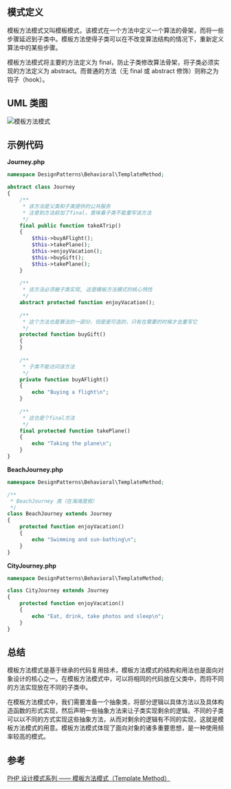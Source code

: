 ## 模式定义
模板方法模式又叫模板模式，该模式在一个方法中定义一个算法的骨架，而将一些步骤延迟到子类中。模板方法使得子类可以在不改变算法结构的情况下，重新定义算法中的某些步骤。

模板方法模式将主要的方法定义为 final，防止子类修改算法骨架，将子类必须实现的方法定义为 abstract。而普通的方法（无 final 或 abstract 修饰）则称之为钩子（hook）。


## UML 类图
![模板方法模式](http://cnd.qiniu.lin07ux.cn/markdown/1468065120702.png)


## 示例代码

**Journey.php**

```php
namespace DesignPatterns\Behavioral\TemplateMethod;

abstract class Journey
{
    /**
     * 该方法是父类和子类提供的公共服务
     * 注意到方法前加了final，意味着子类不能重写该方法
     */
    final public function takeATrip()
    {
        $this->buyAFlight();
        $this->takePlane();
        $this->enjoyVacation();
        $this->buyGift();
        $this->takePlane();
    }
    
    /**
     * 该方法必须被子类实现, 这是模板方法模式的核心特性
     */
    abstract protected function enjoyVacation();
    
    /**
     * 这个方法也是算法的一部分，但是是可选的，只有在需要的时候才去重写它
     */
    protected function buyGift()
    {
    }
    
    /**
     * 子类不能访问该方法
     */
    private function buyAFlight()
    {
        echo "Buying a flight\n";
    }
    
    /**
     * 这也是个final方法
     */
    final protected function takePlane()
    {
        echo "Taking the plane\n";
    }
}
```

**BeachJourney.php**

```php
namespace DesignPatterns\Behavioral\TemplateMethod;

/**
 * BeachJourney 类（在海滩度假）
 */
class BeachJourney extends Journey
{
    protected function enjoyVacation()
    {
        echo "Swimming and sun-bathing\n";
    }
}
```

**CityJourney.php**

```php
namespace DesignPatterns\Behavioral\TemplateMethod;

class CityJourney extends Journey
{
    protected function enjoyVacation()
    {
        echo "Eat, drink, take photos and sleep\n";
    }
}
```


## 总结
模板方法模式是基于继承的代码复用技术，模板方法模式的结构和用法也是面向对象设计的核心之一。在模板方法模式中，可以将相同的代码放在父类中，而将不同的方法实现放在不同的子类中。

在模板方法模式中，我们需要准备一个抽象类，将部分逻辑以具体方法以及具体构造函数的形式实现，然后声明一些抽象方法来让子类实现剩余的逻辑。不同的子类可以以不同的方式实现这些抽象方法，从而对剩余的逻辑有不同的实现，这就是模板方法模式的用意。模板方法模式体现了面向对象的诸多重要思想，是一种使用频率较高的模式。


## 参考
[PHP 设计模式系列 —— 模板方法模式（Template Method）](http://laravelacademy.org/post/3006.html)

